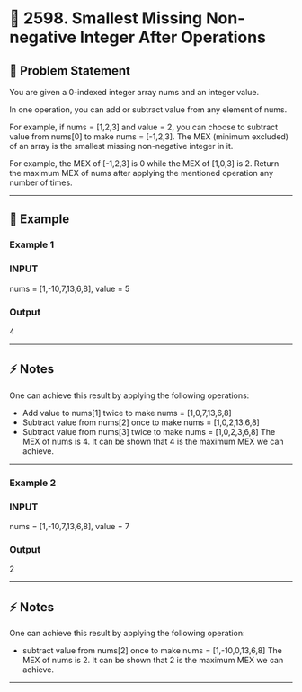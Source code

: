 # 🧩 2598. Smallest Missing Non-negative Integer After Operations

## 📘 Problem Statement

You are given a 0-indexed integer array nums and an integer value.

In one operation, you can add or subtract value from any element of nums.

For example, if nums = [1,2,3] and value = 2, you can choose to subtract value from nums[0] to make nums = [-1,2,3].
The MEX (minimum excluded) of an array is the smallest missing non-negative integer in it.

For example, the MEX of [-1,2,3] is 0 while the MEX of [1,0,3] is 2.
Return the maximum MEX of nums after applying the mentioned operation any number of times.

<!-- ---

## 📤 Input Format

- First line: Integer `t` — number of test cases `(1 ≤ t ≤ 1000)`  
- For each test case:
  - Line 1: Two integers `n` and `x` `(1 ≤ n ≤ 10⁵, 1 ≤ x ≤ 10⁹)`  
  - Line 2: `n` integers `a₁, a₂, …, aₙ` `(1 ≤ aᵢ ≤ 10⁹)`

It is guaranteed that the sum of all `n` across test cases does not exceed `10⁵`.

---

## 📤 Output Format

For each test case, output two integers: -->


---

## 🧮 Example

### Example 1

### INPUT
nums = [1,-10,7,13,6,8],
value = 5

### Output
4

---

## ⚡ Notes

One can achieve this result by applying the following operations:
- Add value to nums[1] twice to make nums = [1,0,7,13,6,8]
- Subtract value from nums[2] once to make nums = [1,0,2,13,6,8]
- Subtract value from nums[3] twice to make nums = [1,0,2,3,6,8]
The MEX of nums is 4. It can be shown that 4 is the maximum MEX we can achieve.

---

### Example 2

### INPUT
nums = [1,-10,7,13,6,8],
value = 7

### Output
2

---

## ⚡ Notes

One can achieve this result by applying the following operation:
- subtract value from nums[2] once to make nums = [1,-10,0,13,6,8]
The MEX of nums is 2. It can be shown that 2 is the maximum MEX we can achieve.

---

